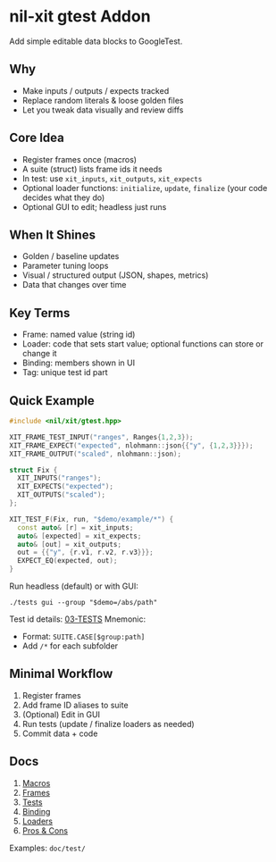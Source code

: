 # nil-xit gtest Addon

Add simple editable data blocks to GoogleTest.

## Why
- Make inputs / outputs / expects tracked
- Replace random literals & loose golden files
- Let you tweak data visually and review diffs

## Core Idea
- Register frames once (macros)
- A suite (struct) lists frame ids it needs
- In test: use `xit_inputs`, `xit_outputs`, `xit_expects`
- Optional loader functions: `initialize`, `update`, `finalize` (your code decides what they do)
- Optional GUI to edit; headless just runs

## When It Shines
- Golden / baseline updates
- Parameter tuning loops
- Visual / structured output (JSON, shapes, metrics)
- Data that changes over time

## Key Terms
- Frame: named value (string id)
- Loader: code that sets start value; optional functions can store or change it
- Binding: members shown in UI
- Tag: unique test id part

## Quick Example
```cpp
#include <nil/xit/gtest.hpp>

XIT_FRAME_TEST_INPUT("ranges", Ranges{1,2,3});
XIT_FRAME_EXPECT("expected", nlohmann::json{{"y", {1,2,3}}});
XIT_FRAME_OUTPUT("scaled", nlohmann::json);

struct Fix {
  XIT_INPUTS("ranges");
  XIT_EXPECTS("expected");
  XIT_OUTPUTS("scaled");
};

XIT_TEST_F(Fix, run, "$demo/example/*") {
  const auto& [r] = xit_inputs;
  auto& [expected] = xit_expects;
  auto& [out] = xit_outputs;
  out = {{"y", {r.v1, r.v2, r.v3}}};
  EXPECT_EQ(expected, out);
}
```

Run headless (default) or with GUI:
```
./tests gui --group "$demo=/abs/path"
```

Test id details: [03-TESTS](./doc/03-TESTS.md#test-ids--paths--parameterization--groups)
Mnemonic:
- Format: `SUITE.CASE[$group:path]`
- Add `/*` for each subfolder

## Minimal Workflow
1. Register frames
2. Add frame ID aliases to suite
3. (Optional) Edit in GUI
4. Run tests (update / finalize loaders as needed)
5. Commit data + code

## Docs
1. [Macros](./doc/01-MACROS.md)
2. [Frames](./doc/02-FRAMES.md)
3. [Tests](./doc/03-TESTS.md)
4. [Binding](./doc/04-BINDING.md)
5. [Loaders](./doc/05-LOADERS.md)
6. [Pros & Cons](./doc/06-PROS_CONS.md)

Examples: `doc/test/`
